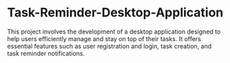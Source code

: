 # Task-Reminder-Desktop-Application
This project involves the development of a desktop application designed to help users efficiently manage and stay on top of their tasks. It offers essential features such as user registration and login, task creation, and task reminder notifications.
